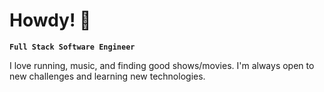 <head>
    <link rel="stylesheet" href="https://kit.fontawesome.com/f0a6d108e3.css" crossorigin="anonymous">
</head>

# Howdy! 🤠

**`Full Stack Software Engineer`**

I love running, music, and finding good shows/movies. 
I'm always open to new challenges and learning new technologies.

<!--## 👩🏾‍💻 Currently Working On...-->
<!--I'm currently working on a document management system for 2FixFeet.-->
